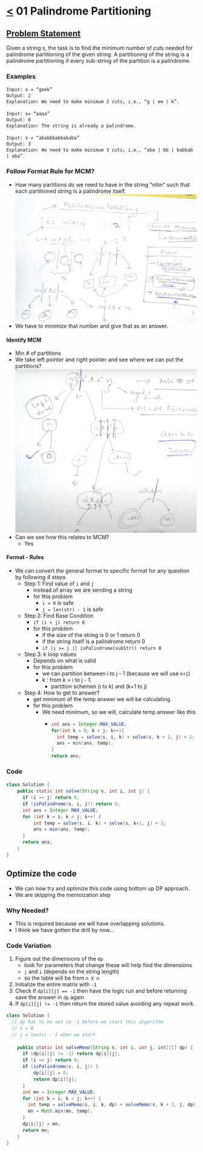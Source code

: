 # [<](../Readme.md) 01 Palindrome Partitioning

## [Problem Statement](https://www.geeksforgeeks.org/palindrome-partitioning-dp-17/)
Given a string s, the task is to find the minimum number of cuts needed for palindrome partitioning of the given string. A partitioning of the string is a palindrome partitioning if every sub-string of the partition is a palindrome.

### Examples
```text
Input: s = “geek” 
Output: 2 
Explanation: We need to make minimum 2 cuts, i.e., “g | ee | k”.

Input: s= “aaaa” 
Output: 0 
Explanation: The string is already a palindrome.

Input: s = “ababbbabbababa” 
Output: 3
Explanation: We need to make minimum 3 cuts, i.e., “aba | bb | babbab | aba”.
```

### Follow Format Rule for MCM?
- How many partitions do we need to have in the string "nitin" such that each partitioned string is a palindrome itself.
![img.png](img.png)
- We have to minimize that number and give that as an answer.

#### Identify MCM 
- Min # of partitions
- We take left pointer and right pointer and see where we can put the partitions?
![img_1.png](img_1.png)
- Can we see how this relates to MCM?
  - Yes

#### Format - Rules
- We can convert the general format to specific format for any question by following 4 steps
  - Step 1: Find value of `i` and `j`
    - instead of array we are sending a string
    - for this problem
      - `i = 0` is safe
      - `j = len(str) - 1` is safe
  - Step 2: Find Base Condition
    - ```if (i > j) return 0```
    - for this problem
      - if the size of the string is 0 or 1 return 0
      - if the string itself is a palindrome return 0
      - `if (i >= j || isPalindrome(subStr)) return 0`
  - Step 3: k loop values
    - Depends on what is valid
    - for this problem
      - we can partition between i to j - 1 (because we will use `k+1`)
      - k : from k = i to j - 1.
        - partition schemen (i to k) and (k+1 to j)
  - Step 4: How to get to answer?
    - get minimum of the temp answer we will be calculating.
    - for this problem
      - We need minimum, so we will, calculate temp answer like this
        - ```java
          int ans = Integer.MAX_VALUE;
          for(int k = 0; k < j; k++){
            int temp = solve(s, i, k) + solve(s, k + 1, j) + 1; // 1 is to calculate
            ans = min(ans, temp);
          }
          return ans;
          ```


### Code
```java
class Solution {
    public static int solve(String s, int i, int j) {
      if (i >= j) return 0;
      if (isPalindrome(s, i, j)) return 0;
      int ans = Integer.MAX_VALUE;
      for (int k = i; k < j; k++) {
          int temp = solve(s, i, k) + solve(s, k+1, j) + 1;
          ans = min(ans, temp);
      }
      return ans;
    }
}
```

## Optimize the code
- We can now try and optimize this code using bottom up DP approach.
- We are skipping the memoization step

### Why Needed?
- This is required because we will have overlapping solutions.
- I think we have gotten the drill by now...

### Code Variation
1. Figure out the dimensions of the `dp`
   - look for parameters that change these will help find the dimensions 
   - `j` and `i` (depends on the string length)
   - so the table will be from `n X n`
2. Initialize the entire matrix with `-1`
3. Check if `dp[i][j] == -1` then have the logic run and before returning save the answer in `dp` again
4. If `dp[i][j] != -1` then return the stored value avoiding any repeat work.

```java
class Solution {
  // dp has to be set to -1 before we start this algorithm
  // i = 0
  // j = len(s) - 1 when we start
  
    public static int solveMemo(String s, int i, int j, int[][] dp) {
      if (dp[i][j] != -1) return dp[i][j];
      if (i >= j) return 0;
      if (isPalindrome(s, i, j)) {
          dp[i][j] = 0;
          return dp[i][j];
      }
      int mn = Integer.MAX_VALUE;
      for (int k = i; k < j; k++) {
        int temp = solveMemo(s, i, k, dp) + solveMemo(s, k + 1, j, dp) + 1;
        mn = Math.min(mn, temp);
      }
      dp[i][j] = mn;
      return mn;
    }
}
```